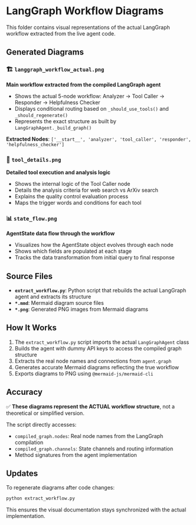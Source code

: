 # LangGraph Workflow Diagrams

This folder contains visual representations of the actual LangGraph workflow extracted from the live agent code.

## Generated Diagrams

### 🏗️ `langgraph_workflow_actual.png`
**Main workflow extracted from the compiled LangGraph agent**

- Shows the actual 5-node workflow: Analyzer → Tool Caller → Responder → Helpfulness Checker
- Displays conditional routing based on `_should_use_tools()` and `_should_regenerate()`
- Represents the exact structure as built by `LangGraphAgent._build_graph()`

**Extracted Nodes**: `['__start__', 'analyzer', 'tool_caller', 'responder', 'helpfulness_checker']`

### 🔧 `tool_details.png`
**Detailed tool execution and analysis logic**

- Shows the internal logic of the Tool Caller node
- Details the analysis criteria for web search vs ArXiv search
- Explains the quality control evaluation process
- Maps the trigger words and conditions for each tool

### 📊 `state_flow.png`
**AgentState data flow through the workflow**

- Visualizes how the AgentState object evolves through each node
- Shows which fields are populated at each stage
- Tracks the data transformation from initial query to final response

## Source Files

- **`extract_workflow.py`**: Python script that rebuilds the actual LangGraph agent and extracts its structure
- **`*.mmd`**: Mermaid diagram source files
- **`*.png`**: Generated PNG images from Mermaid diagrams

## How It Works

1. The `extract_workflow.py` script imports the actual `LangGraphAgent` class
2. Builds the agent with dummy API keys to access the compiled graph structure
3. Extracts the real node names and connections from `agent.graph`
4. Generates accurate Mermaid diagrams reflecting the true workflow
5. Exports diagrams to PNG using `@mermaid-js/mermaid-cli`

## Accuracy

✅ **These diagrams represent the ACTUAL workflow structure**, not a theoretical or simplified version.

The script directly accesses:
- `compiled_graph.nodes`: Real node names from the LangGraph compilation
- `compiled_graph.channels`: State channels and routing information  
- Method signatures from the agent implementation

## Updates

To regenerate diagrams after code changes:
```bash
python extract_workflow.py
```

This ensures the visual documentation stays synchronized with the actual implementation.
